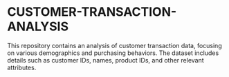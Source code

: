 # CUSTOMER-TRANSACTION-ANALYSIS
This repository contains an analysis of customer transaction data, focusing on various demographics and purchasing behaviors. The dataset includes details such as customer IDs, names, product IDs, and other relevant attributes.
